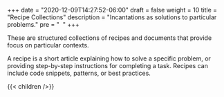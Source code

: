 +++
date = "2020-12-09T14:27:52-06:00"
draft = false
weight = 10
title = "Recipe Collections"
description = "Incantations as solutions to particular problems."
pre = "<i class='fa fa-th-list'></i>&nbsp;&nbsp;"
+++

These are structured collections of recipes and documents that provide focus on particular contexts.

A recipe is a short article explaining how to solve a specific problem, or providing step-by-step instructions for completing a task. Recipes can include code snippets, patterns, or best practices.


{{< children  />}}
